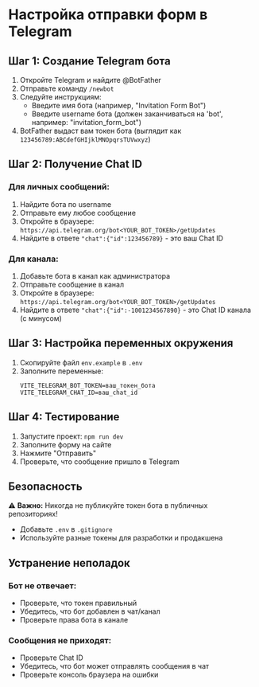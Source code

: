 # Настройка отправки форм в Telegram

## Шаг 1: Создание Telegram бота

1. Откройте Telegram и найдите @BotFather
2. Отправьте команду `/newbot`
3. Следуйте инструкциям:
   - Введите имя бота (например, "Invitation Form Bot")
   - Введите username бота (должен заканчиваться на 'bot', например: "invitation_form_bot")
4. BotFather выдаст вам токен бота (выглядит как `123456789:ABCdefGHIjklMNOpqrsTUVwxyz`)

## Шаг 2: Получение Chat ID

### Для личных сообщений:
1. Найдите бота по username
2. Отправьте ему любое сообщение
3. Откройте в браузере: `https://api.telegram.org/bot<YOUR_BOT_TOKEN>/getUpdates`
4. Найдите в ответе `"chat":{"id":123456789}` - это ваш Chat ID

### Для канала:
1. Добавьте бота в канал как администратора
2. Отправьте сообщение в канал
3. Откройте в браузере: `https://api.telegram.org/bot<YOUR_BOT_TOKEN>/getUpdates`
4. Найдите в ответе `"chat":{"id":-1001234567890}` - это Chat ID канала (с минусом)

## Шаг 3: Настройка переменных окружения

1. Скопируйте файл `env.example` в `.env`
2. Заполните переменные:
   ```
   VITE_TELEGRAM_BOT_TOKEN=ваш_токен_бота
   VITE_TELEGRAM_CHAT_ID=ваш_chat_id
   ```

## Шаг 4: Тестирование

1. Запустите проект: `npm run dev`
2. Заполните форму на сайте
3. Нажмите "Отправить"
4. Проверьте, что сообщение пришло в Telegram

## Безопасность

⚠️ **Важно:** Никогда не публикуйте токен бота в публичных репозиториях!
- Добавьте `.env` в `.gitignore`
- Используйте разные токены для разработки и продакшена

## Устранение неполадок

### Бот не отвечает:
- Проверьте, что токен правильный
- Убедитесь, что бот добавлен в чат/канал
- Проверьте права бота в канале

### Сообщения не приходят:
- Проверьте Chat ID
- Убедитесь, что бот может отправлять сообщения в чат
- Проверьте консоль браузера на ошибки 